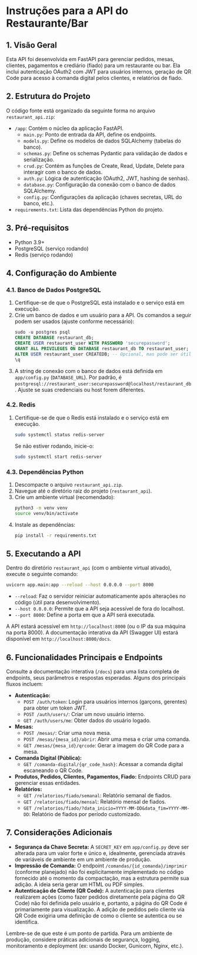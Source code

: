 # Instruções para a API do Restaurante/Bar

## 1. Visão Geral

Esta API foi desenvolvida em FastAPI para gerenciar pedidos, mesas, clientes, pagamentos e crediário (fiado) para um restaurante ou bar. Ela inclui autenticação OAuth2 com JWT para usuários internos, geração de QR Code para acesso à comanda digital pelos clientes, e relatórios de fiado.

## 2. Estrutura do Projeto

O código fonte está organizado da seguinte forma no arquivo `restaurant_api.zip`:

- `/app`: Contém o núcleo da aplicação FastAPI.
    - `main.py`: Ponto de entrada da API, define os endpoints.
    - `models.py`: Define os modelos de dados SQLAlchemy (tabelas do banco).
    - `schemas.py`: Define os schemas Pydantic para validação de dados e serialização.
    - `crud.py`: Contém as funções de Create, Read, Update, Delete para interagir com o banco de dados.
    - `auth.py`: Lógica de autenticação (OAuth2, JWT, hashing de senhas).
    - `database.py`: Configuração da conexão com o banco de dados SQLAlchemy.
    - `config.py`: Configurações da aplicação (chaves secretas, URL do banco, etc.).
- `requirements.txt`: Lista das dependências Python do projeto.

## 3. Pré-requisitos

- Python 3.9+
- PostgreSQL (serviço rodando)
- Redis (serviço rodando)

## 4. Configuração do Ambiente

### 4.1. Banco de Dados PostgreSQL

1.  Certifique-se de que o PostgreSQL está instalado e o serviço está em execução.
2.  Crie um banco de dados e um usuário para a API. Os comandos a seguir podem ser usados (ajuste conforme necessário):
    ```sql
    sudo -u postgres psql
    CREATE DATABASE restaurant_db;
    CREATE USER restaurant_user WITH PASSWORD 'securepassword';
    GRANT ALL PRIVILEGES ON DATABASE restaurant_db TO restaurant_user;
    ALTER USER restaurant_user CREATEDB; -- Opcional, mas pode ser útil
    \q
    ```
3.  A string de conexão com o banco de dados está definida em `app/config.py` (`DATABASE_URL`). Por padrão, é `postgresql://restaurant_user:securepassword@localhost/restaurant_db`. Ajuste se suas credenciais ou host forem diferentes.

### 4.2. Redis

1.  Certifique-se de que o Redis está instalado e o serviço está em execução.
    ```bash
    sudo systemctl status redis-server
    ```
    Se não estiver rodando, inicie-o:
    ```bash
    sudo systemctl start redis-server
    ```

### 4.3. Dependências Python

1.  Descompacte o arquivo `restaurant_api.zip`.
2.  Navegue até o diretório raiz do projeto (`restaurant_api`).
3.  Crie um ambiente virtual (recomendado):
    ```bash
    python3 -m venv venv
    source venv/bin/activate
    ```
4.  Instale as dependências:
    ```bash
    pip install -r requirements.txt
    ```

## 5. Executando a API

Dentro do diretório `restaurant_api` (com o ambiente virtual ativado), execute o seguinte comando:

```bash
uvicorn app.main:app --reload --host 0.0.0.0 --port 8000
```

- `--reload`: Faz o servidor reiniciar automaticamente após alterações no código (útil para desenvolvimento).
- `--host 0.0.0.0`: Permite que a API seja acessível de fora do localhost.
- `--port 8000`: Define a porta em que a API será executada.

A API estará acessível em `http://localhost:8000` (ou o IP da sua máquina na porta 8000).
A documentação interativa da API (Swagger UI) estará disponível em `http://localhost:8000/docs`.

## 6. Funcionalidades Principais e Endpoints

Consulte a documentação interativa (`/docs`) para uma lista completa de endpoints, seus parâmetros e respostas esperadas. Alguns dos principais fluxos incluem:

- **Autenticação:**
    - `POST /auth/token`: Login para usuários internos (garçons, gerentes) para obter um token JWT.
    - `POST /auth/users/`: Criar um novo usuário interno.
    - `GET /auth/users/me`: Obter dados do usuário logado.
- **Mesas:**
    - `POST /mesas/`: Criar uma nova mesa.
    - `POST /mesas/{mesa_id}/abrir`: Abrir uma mesa e criar uma comanda.
    - `GET /mesas/{mesa_id}/qrcode`: Gerar a imagem do QR Code para a mesa.
- **Comanda Digital (Pública):**
    - `GET /comanda-digital/{qr_code_hash}`: Acessar a comanda digital escaneando o QR Code.
- **Produtos, Pedidos, Clientes, Pagamentos, Fiado:** Endpoints CRUD para gerenciar essas entidades.
- **Relatórios:**
    - `GET /relatorios/fiado/semanal`: Relatório semanal de fiados.
    - `GET /relatorios/fiado/mensal`: Relatório mensal de fiados.
    - `GET /relatorios/fiado/?data_inicio=YYYY-MM-DD&data_fim=YYYY-MM-DD`: Relatório de fiados por período customizado.

## 7. Considerações Adicionais

- **Segurança da Chave Secreta:** A `SECRET_KEY` em `app/config.py` deve ser alterada para um valor forte e único e, idealmente, gerenciada através de variáveis de ambiente em um ambiente de produção.
- **Impressão de Comanda:** O endpoint `/comandas/{id_comanda}/imprimir` (conforme planejado) não foi explicitamente implementado no código fornecido até o momento da compactação, mas a estrutura permite sua adição. A ideia seria gerar um HTML ou PDF simples.
- **Autenticação de Cliente (QR Code):** A autenticação para clientes realizarem ações (como fazer pedidos diretamente pela página do QR Code) não foi definida pelo usuário e, portanto, a página do QR Code é primariamente para visualização. A adição de pedidos pelo cliente via QR Code exigiria uma definição de como o cliente se autentica ou se identifica.

Lembre-se de que este é um ponto de partida. Para um ambiente de produção, considere práticas adicionais de segurança, logging, monitoramento e deployment (ex: usando Docker, Gunicorn, Nginx, etc.).

